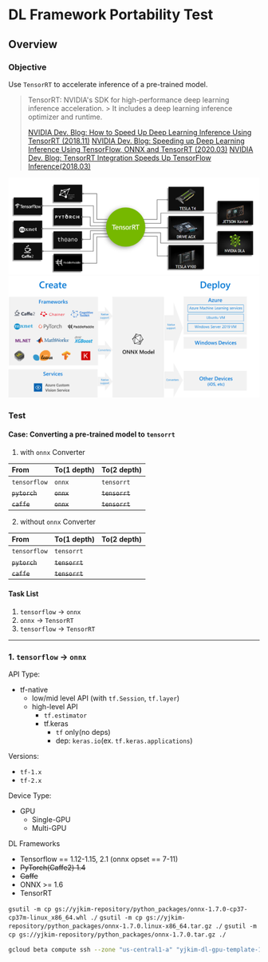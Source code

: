 # DL Framework Portability Test


## Overview

### Objective

Use `TensorRT` to accelerate inference of a pre-trained model.


> TensorRT: NVIDIA's SDK for high-performance deep learning inference acceleration. > It includes a deep learning inference optimizer and runtime.
> 
> [NVIDIA Dev. Blog: How to Speed Up Deep Learning Inference Using TensorRT (2018.11)](https://devblogs.nvidia.com/speed-up-inference-tensorrt/)
> [NVIDIA Dev. Blog: Speeding up Deep Learning Inference Using TensorFlow, ONNX and TensorRT (2020.03)](https://devblogs.nvidia.com/speeding-up-deep-learning-inference-using-tensorflow-onnx-and-tensorrt/)
> [NVIDIA Dev. Blog: TensorRT Integration Speeds Up TensorFlow Inference(2018.03)](https://devblogs.nvidia.com/tensorrt-integration-speeds-tensorflow-inference/)


![](TensorRT-inference-accelerator-768x296.png)
![](onnx.png)


### Test

#### Case: Converting a pre-trained model to `tensorrt`

1. with `onnx` Converter

| From | To(1 depth) | To(2 depth) |
| :--- | :--- | :--- |
| `tensorflow` | `onnx` | `tensorrt` |
| ~~`pytorch`~~ | ~~`onnx`~~ | ~~`tensorrt`~~ |
| ~~`caffe`~~ | ~~`onnx`~~ | ~~`tensorrt`~~ |


2. without `onnx` Converter

| From | To(1 depth) | To(2 depth) |
| :--- | :--- | :--- |
| `tensorflow` | `tensorrt` |
| ~~`pytorch`~~ | ~~`tensorrt`~~ |
| ~~`caffe`~~ | ~~`tensorrt`~~ |

#### Task List

  1. `tensorflow` -> `onnx`
  2. `onnx` -> `TensorRT`
  3. `tensorflow` -> `TensorRT`

---

### 1. `tensorflow` -> `onnx`

API Type:
* tf-native
  - low/mid level API (with `tf.Session`, `tf.layer`)
  - high-level API
    * `tf.estimator`
    * tf.keras
      * `tf` only(no deps)
      * dep: `keras.io`(ex. `tf.keras.applications`)

Versions:
* `tf-1.x`
* `tf-2.x`

Device Type:
* GPU
  * Single-GPU
  * Multi-GPU



DL Frameworks

* Tensorflow == 1.12-1.15, 2.1 (onnx opset == 7-11)
* ~~PyTorch(Caffe2) 1.4~~
* ~~Caffe~~
* ONNX >= 1.6
* TensorRT





`gsutil -m cp gs://yjkim-repository/python_packages/onnx-1.7.0-cp37-cp37m-linux_x86_64.whl ./`
`gsutil -m cp gs://yjkim-repository/python_packages/onnx-1.7.0.linux-x86_64.tar.gz ./`
`gsutil -m cp gs://yjkim-repository/python_packages/onnx-1.7.0.tar.gz ./`






```sh
gcloud beta compute ssh --zone "us-central1-a" "yjkim-dl-gpu-template-1" --project "ds-ai-platform"
```
